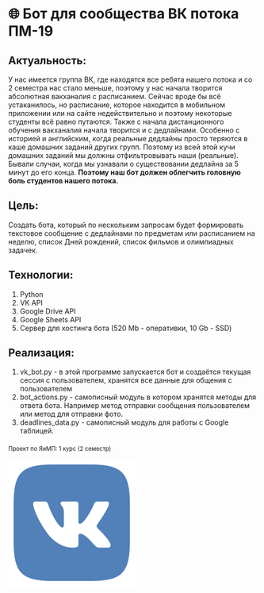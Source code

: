 # 🌐 Бот для сообщества ВК потока ПМ-19

## Актуальность:
У нас имеется группа ВК, где находятся все ребята нашего потока и со 2 семестра нас стало меньше, поэтому у нас начала творится абсолютная вакханалия с расписанием. Сейчас вроде бы всё устаканилось, но расписание, которое находится в мобильном приложении или на сайте недействительно и поэтому некоторые студенты всё равно путаются. Также с начала дистанционного обучения вакханалия начала творится и с дедлайнами. Особенно с историей и английским, когда реальные дедлайны просто теряются в каше домашних заданий других групп.
Поэтому из всей этой кучи домашних заданий мы должны отфильтровывать наши (реальные). Бывали случаи, когда мы узнавали о существовании дедлайна за 5 минут до его конца.
**Поэтому наш бот должен облегчить головную боль студентов нашего потока.**

## Цель:
Cоздать бота, который по нескольким запросам будет формировать текстовое сообщение с дедлайнами по предметам или расписанием на неделю, список Дней рождений, список фильмов и олимпиадных задачек.

## Технологии:
1. Python
1. VK API
1. Google Drive API
1. Google Sheets API
1. Сервер для хостинга бота (520 Mb - оперативки, 10 Gb - SSD)

## Реализация:
1. vk_bot.py - в этой программе запускается бот и создаётся текущая сессия с пользователем, хранятся все данные для общения с пользователем
1. bot_actions.py - самописный модуль в котором хранятся методы для ответа бота. Например метод отправки сообщения пользователем или метод для отправки фото.
1. deadlines_data.py - самописный модуль для работы с Google таблицей. <br/>

<sub> Проект по ЯиМП: 1 курс (2 семестр) </sub>

![GitHub Logo](data/vk_logo.png)
